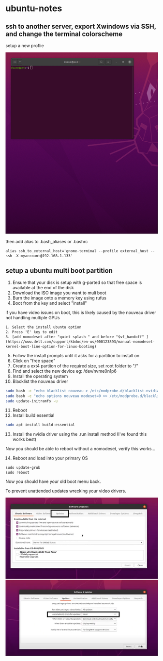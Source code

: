 # ubuntu-notes

## ssh to another server, export Xwindows via SSH, and change the terminal colorscheme

setup a new proflie

![til](./create_terminal_profileprofile.gif)

then add alias to .bash_aliases or .bashrc

```
alias ssh_to_external_host='gnome-terminal --profile external_host -- ssh -X myaccount@192.168.1.133'
```

## setup a ubuntu multi boot partition

1.  Ensure that your disk is setup with g-parted so that free space is available at the end of the disk
2.  Download the ISO image you want to muli boot
3.  Burn the image onto a memory key using rufus
4.  Boot from the key and select "install"

if you have video issues on boot, this is likely caused by the nouveau driver not handling multiple GPUs

    1. Select the install ubuntu option
    2. Press 'E' key to edit
    3. [add nomodeset after "quiet splash " and before "$vf_handoff" ](https://www.dell.com/support/kbdoc/en-us/000123893/manual-nomodeset-kernel-boot-line-option-for-linux-booting)

5.  Follow the install prompts until it asks for a partition to install on
6.  Click on "free space"
7.  Create a ext4 partiion of the required size, set root folder to "/"
8.  Find and select the new device eg: /dev/nvme0n1p6
9.  Install the operating system
10.  Blacklist the nouveau driver

```bash
sudo bash -c "echo blacklist nouveau > /etc/modprobe.d/blacklist-nvidia-nouveau.conf"
sudo bash -c "echo options nouveau modeset=0 >> /etc/modprobe.d/blacklist-nvidia-nouveau.conf"
sudo update-initramfs -u
```

11. Reboot
12. Install build essential

```bash
sudo apt install build-essential
```

13.  Install the nvidia driver using the .run install method  (I've found this works best)

Now you should be able to reboot without a nomodeset, verify this works...

14. Reboot and load into your primary OS

```
sudo update-grub
sudo reboot
```

Now you should have your old boot menu back.

To prevent unattended updates wrecking your video drivers.

![image](./word-image-5.webp)
![image](./word-image-6.webp)

